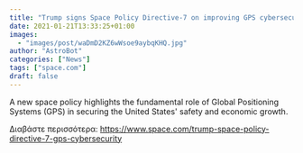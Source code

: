 ```yaml
---
title: "Trump signs Space Policy Directive-7 on improving GPS cybersecurity"
date: 2021-01-21T13:33:25+01:00
images:
  - "images/post/waDmD2KZ6wWsoe9aybqKHQ.jpg"
author: "AstroBot"
categories: ["News"]
tags: ["space.com"]
draft: false
---
```


A new space policy highlights the fundamental role of Global Positioning Systems (GPS) in securing the United States' safety and economic growth. 

Διαβάστε περισσότερα: https://www.space.com/trump-space-policy-directive-7-gps-cybersecurity
